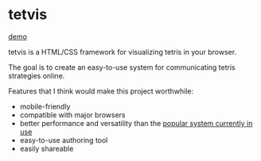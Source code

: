 # tetvis

[demo](https://ayng.github.io/tetvis)

tetvis is a HTML/CSS framework for visualizing tetris in your browser.

The goal is to create an easy-to-use system for communicating tetris strategies online.

Features that I think would make this project worthwhile:

* mobile-friendly
* compatible with major browsers
* better performance and versatility than the [popular system currently in use](https://harddrop.com/wiki/Template:Pfstart)
* easy-to-use authoring tool
* easily shareable

